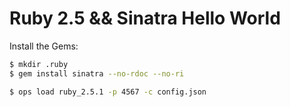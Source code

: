 Ruby 2.5 && Sinatra Hello World
==================

Install the Gems:

```sh
$ mkdir .ruby
$ gem install sinatra --no-rdoc --no-ri
```

```sh
$ ops load ruby_2.5.1 -p 4567 -c config.json
```
